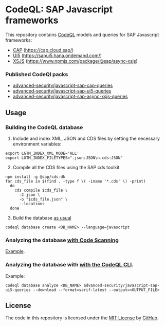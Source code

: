 # CodeQL: SAP Javascript frameworks
This repository contains [CodeQL](https://codeql.github.com/) models and queries for SAP Javascript frameworks:
- [CAP](javascript/frameworks/cap) (https://cap.cloud.sap/)
- [UI5](javascript/frameworks/ui5) (https://sapui5.hana.ondemand.com/)
- [XSJS](javascript/frameworks/xsjs) (https://www.npmjs.com/package/@sap/async-xsjs)

### Published CodeQl packs
- [advanced-security/javascript-sap-cap-queries](https://github.com/advanced-security/codeql-sap-js/pkgs/container/javascript-sap-cap-queries)
- [advanced-security/javascript-sap-ui5-queries](https://github.com/advanced-security/codeql-sap-js/pkgs/container/javascript-sap-ui5-queries)
- [advanced-security/javascript-sap-async-xsjs-queries](https://github.com/advanced-security/codeql-sap-async-xsjs/pkgs/container/javascript-sap-async-xsjs-queries)

## Usage 

### Building the CodeQL database

1. Include and index XML, JSON and CDS files by setting the necessary environment variables:
```
export LGTM_INDEX_XML_MODE='ALL'
export LGTM_INDEX_FILETYPES=".json:JSON\n.cds:JSON"
```
2. Compile all the CDS files using the SAP cds toolkit
```
npm install -g @sap/cds-dk
for cds_file in $(find . -type f \( -iname '*.cds' \) -print)
  do
    cds compile $cds_file \
      -2 json \
      -o "$cds_file.json" \
      --locations
  done
```
3. Build the database [as usual](https://docs.github.com/en/code-security/codeql-cli/codeql-cli-manual/database-create)
```
codeql database create <DB_NAME> --language=javascript
```

### Analyzing the database [with Code Scanning](https://docs.github.com/en/code-security/code-scanning/creating-an-advanced-setup-for-code-scanning/customizing-your-advanced-setup-for-code-scanning#using-query-packs)
[Example](https://github.com/advanced-security/codeql-sap-js/blob/main/.github/codeql/codeql-config.yaml#L3-L7).
 
### Analyzing the database with [with the CodeQL CLI](https://docs.github.com/en/code-security/codeql-cli/using-the-advanced-functionality-of-the-codeql-cli/publishing-and-using-codeql-packs#using-a-codeql-pack-to-analyze-a-codeql-database).
Example:
```
codeql database analyze <DB_NAME> advanced-security/javascript-sap-ui5-queries --download --format=sarif-latest --output=<OUTPUT_FILE>
```

## License

The code in this repository is licensed under the [MIT License](LICENSE) by [GitHub](https://github.com).
